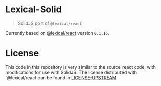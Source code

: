 # Lexical-Solid

> SolidJS port of `@lexical/react`

Currently based on [@lexical/react](https://www.npmjs.com/package/@lexical/react) version `0.1.16`.

# License

This code in this repository is very similar to the source react code, with modifications for use with SolidJS. The license distributed with `@lexical/react can be found in [LICENSE-UPSTREAM](./LICENSE-UPSTREAM).
